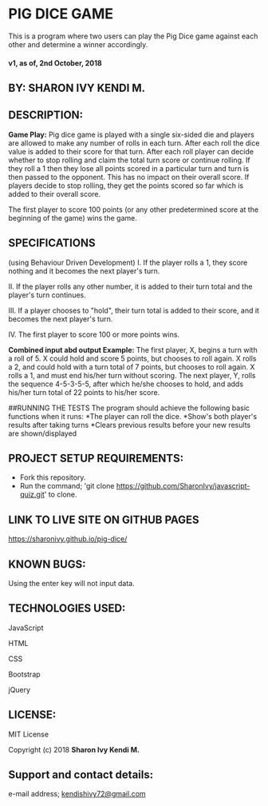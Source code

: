 # PIG DICE GAME
  This is a program where two users can play the Pig Dice game against each other and determine a winner accordingly.

#### v1, as of, 2nd October, 2018

## BY: **SHARON IVY KENDI M.**

## DESCRIPTION:
**Game Play:**
  Pig dice game is played with a single six-sided die and players are allowed to make any number of rolls in each turn. After each roll the dice value is added to their score for that turn. After each roll player can decide whether to stop rolling and claim the total turn score or continue rolling. If they roll a 1 then they lose all points scored in a particular turn and turn is then passed to the opponent. This has no impact on their overall score. If players decide to stop rolling, they get the points scored so far which is added to their overall score.

  The first player to score 100 points (or any other predetermined score at the beginning of the game) wins the game.

## SPECIFICATIONS
  (using Behaviour Driven Development)
  I. If the player rolls a 1, they score nothing and it becomes the next player's turn.


  II. If the player rolls any other number, it is added to their turn total and the player's turn continues.


  III. If a player chooses to "hold", their turn total is added to their score, and it becomes the next player's turn.


  IV. The first player to score 100 or more points wins.

   **Combined input abd output Example:**
   The first player, X, begins a turn with a roll of 5. X could hold and score 5 points, but chooses to roll again. X rolls a 2, and could hold with a turn total of 7 points, but chooses to roll again. X rolls a 1, and must end his/her turn without scoring. The next player, Y, rolls the sequence 4-5-3-5-5, after which he/she chooses to hold, and adds his/her turn total of 22 points to his/her score.

##RUNNING THE TESTS
  The program should achieve the following basic functions when it runs:
    *The player can roll the dice.
    *Show's both player's results after taking turns
    *Clears previous results before your new results are shown/displayed

## PROJECT SETUP REQUIREMENTS:
  * Fork this repository.
  * Run the command;
    'git clone https://github.com/SharonIvy/javascript-quiz.git' to clone.

## LINK TO LIVE SITE ON GITHUB PAGES
  https://sharonivy.github.io/pig-dice/

## KNOWN BUGS:
  Using the enter key will not input data.

## TECHNOLOGIES USED:
  JavaScript

  HTML

  CSS

  Bootstrap

  jQuery

## LICENSE:
  MIT License

  Copyright (c) 2018 **Sharon Ivy Kendi M.**

## Support and contact details:
  e-mail address; kendishivy72@gmail.com